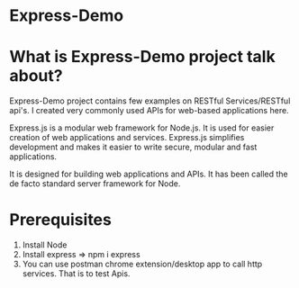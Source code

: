 # Express-Demo

# What is Express-Demo project talk about?

Express-Demo project contains few examples on RESTful Services/RESTful api's. I created very commonly used APIs for web-based applications here.

Express.js is a modular web framework for Node.js. It is used for easier creation of web applications and services. Express.js simplifies development and makes it easier to write secure, modular and fast applications.

It is designed for building web applications and APIs. It has been called the de facto standard server framework for Node.

# Prerequisites

1. Install Node
2. Install express => npm i express
3. You can use postman chrome extension/desktop app to call http services. That is to test Apis.


